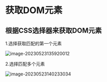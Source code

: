 # 获取DOM元素

## 根据CSS选择器来获取DOM元素

1.选择获取匹配的第一个元素

![image-20230523135920012](C:\Users\DELL\AppData\Roaming\Typora\typora-user-images\image-20230523135920012.png)

2.选择匹配多个元素

![image-20230523140233034](C:\Users\DELL\AppData\Roaming\Typora\typora-user-images\image-20230523140233034.png)